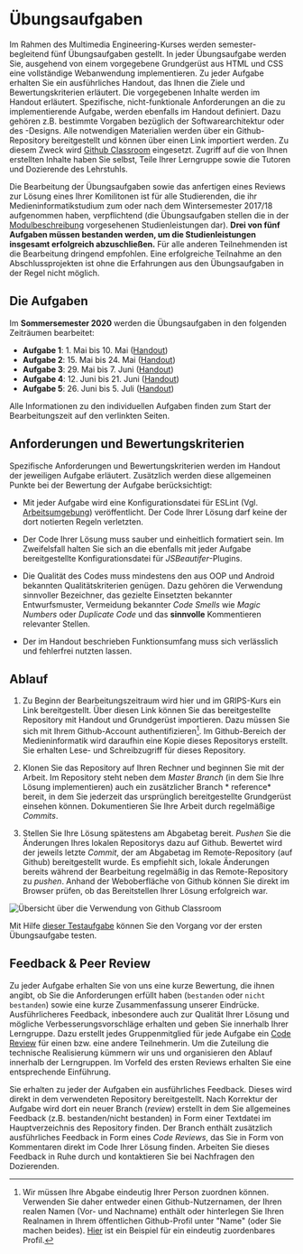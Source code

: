 # Übungsaufgaben

Im Rahmen des Multimedia Engineering-Kurses werden semester-begleitend fünf Übungsaufgaben gestellt. In jeder Übungsaufgabe werden Sie, ausgehend von einem vorgegebene Grundgerüst aus HTML und CSS eine vollständige Webanwendung implementieren. Zu jeder Aufgabe erhalten Sie ein ausführliches Handout, das Ihnen die Ziele und Bewertungskriterien erläutert. Die vorgegebenen Inhalte werden im Handout erläutert. Spezifische, nicht-funktionale Anforderungen an die zu implementierende Aufgabe, werden ebenfalls im Handout definiert. Dazu gehören z.B. bestimmte Vorgaben bezüglich der Softwarearchitektur oder des -Designs. Alle notwendigen Materialien werden über ein Github-Repository bereitgestellt und können über einen Link importiert werden. Zu diesem Zweck wird [Github Classroom](https://classroom.github.com/) eingesetzt. Zugriff auf die von Ihnen erstellten Inhalte haben Sie selbst, Teile Ihrer Lerngruppe sowie die Tutoren und Dozierende des Lehrstuhls. 

Die Bearbeitung der Übungsaufgaben sowie das anfertigen eines Reviews zur Lösung eines Ihrer Komilitonen ist für alle Studierenden, die ihr Medieninformatikstudium zum oder nach dem Wintersemester 2017/18 aufgenommen haben, verpflichtend (die Übungsaufgaben stellen die in der [Modulbeschreibung](https://www.uni-regensburg.de/studium/modulbeschreibungen/medien/ba/medieninformatik-ba-ws1718.pdf) vorgesehenen Studienleistungen dar). **Drei von fünf Aufgaben müssen bestanden werden, um die Studienleistungen insgesamt erfolgreich abzuschließen.** Für alle anderen Teilnehmenden ist die Bearbeitung dringend empfohlen. Eine erfolgreiche Teilnahme an den Abschlussprojekten ist ohne die Erfahrungen aus den Übungsaufgaben in der Regel nicht möglich.

## Die Aufgaben

Im **Sommersemester 2020** werden die Übungsaufgaben in den folgenden Zeiträumen bearbeitet:

- **Aufgabe 1**: 1. Mai bis 10. Mai ([Handout](#))
- **Aufgabe 2**: 15. Mai bis 24. Mai ([Handout](#))
- **Aufgabe 3**: 29. Mai bis 7. Juni ([Handout](#))
- **Aufgabe 4**: 12. Juni bis 21. Juni ([Handout](#))
- **Aufgabe 5**:  26. Juni bis 5. Juli ([Handout](#))

Alle Informationen zu den individuellen Aufgaben finden zum Start der Bearbeitungszeit auf den verlinkten Seiten.

## Anforderungen und Bewertungskriterien

Spezifische Anforderungen und Bewertungskriterien werden im Handout der jeweiligen Aufgabe erläutert. Zusätzlich werden diese allgemeinen Punkte bei der Bewertung der Aufgabe berücksichtigt:

- Mit jeder Aufgabe wird eine Konfigurationsdatei für ESLint (Vgl. [Arbeitsumgebung](../Tutorials/work-environment)) veröffentlicht. Der Code Ihrer Lösung darf keine der dort notierten Regeln verletzten.

- Der Code Ihrer Lösung muss sauber und einheitlich formatiert sein. Im Zweifelsfall halten Sie sich an die ebenfalls mit jeder Aufgabe bereitgestellte Konfigurationsdatei für *JSBeautifer*-Plugins.

- Die Qualität des Codes muss mindestens den aus OOP und Android bekannten Qualitätskriterien genügen. Dazu gehören die Verwendung sinnvoller Bezeichner, das gezielte Einsetzten bekannter Entwurfsmuster, Vermeidung bekannter *Code Smells* wie *Magic Numbers* oder *Duplicate Code* und das **sinnvolle** Kommentieren relevanter Stellen.

- Der im Handout beschrieben Funktionsumfang muss sich verlässlich und fehlerfrei nutzten lassen.

## Ablauf

1. Zu Beginn der Bearbeitungszeitraum wird hier und im GRIPS-Kurs ein Link bereitgestellt. Über diesen Link können Sie das bereitgestellte Repository mit Handout und Grundgerüst importieren. Dazu müssen Sie sich mit Ihrem Github-Account authentifizieren[^1]. Im Github-Bereich der Medieninformatik wird daraufhin eine Kopie dieses Repositorys erstellt. Sie erhalten Lese- und Schreibzugriff für dieses Repository.

2. Klonen Sie das Repository auf Ihren Rechner und beginnen Sie mit der Arbeit. Im Repository steht neben dem *Master Branch* (in dem Sie Ihre Lösung implementieren) auch ein zusätzlicher Branch * reference* bereit, in dem Sie jederzeit das ursprünglich bereitgestellte Grundgerüst einsehen können. Dokumentieren Sie Ihre Arbeit durch regelmäßige *Commits*.

3. Stellen Sie Ihre Lösung spätestens am Abgabetag bereit. *Pushen* Sie die Änderungen Ihres lokalen Repositorys dazu auf Github. Bewertet wird der jeweils letzte *Commit*, der am Abgabetag im Remote-Repository (auf Github) bereitgestellt wurde. Es empfiehlt sich, lokale Änderungen bereits während der Bearbeitung regelmäßig in das Remote-Repository zu *pushen*. Anhand der Weboberfläche von Github können Sie direkt im Browser prüfen, ob das Bereitstellen Ihrer Lösung erfolgreich war. 

![Übersicht über die Verwendung von Github Classroom](img/classroom-overview.png)

Mit Hilfe [dieser Testaufgabe](https://classroom.github.com/assignment-invitations/d84cc63e1f72964722cec4f9c46a6684) können Sie den Vorgang vor der ersten Übungsaufgabe testen.

## Feedback & Peer Review

Zu jeder Aufgabe erhalten Sie von uns eine kurze Bewertung, die ihnen angibt, ob Sie die Anforderungen erfüllt haben (`bestanden` oder `nicht bestanden`) sowie eine kurze Zusammenfassung unserer Eindrücke. Ausführlicheres Feedback, inbesondere auch zur Qualität Ihrer Lösung und mögliche Verbesserungsvorschläge erhalten und geben Sie innerhalb Ihrer Lerngruppe. Dazu erstellt jedes Gruppenmitglied für jede Aufgabe ein [Code Review](https://en.wikipedia.org/wiki/Code_review) für einen bzw. eine andere Teilnehmerin. Um die Zuteilung die technische Realisierung kümmern wir uns und organisieren den Ablauf innerhalb der Lerngruppen. Im Vorfeld des ersten Reviews erhalten Sie eine entsprechende Einführung.

Sie erhalten zu jeder der Aufgaben ein ausführliches Feedback. Dieses wird direkt in dem verwendeten Repository bereitgestellt. Nach Korrektur der Aufgabe wird dort ein neuer Branch (*review*) erstellt in dem Sie allgemeines Feedback (z.B. bestanden/nicht bestanden) in Form einer Textdatei im Hauptverzeichnis des Repository finden. Der Branch enthält zusätzlich ausführliches Feedback in Form eines *Code Reviews*, das Sie in Form von Kommentaren direkt im Code Ihrer Lösung finden. Arbeiten Sie dieses Feedback in Ruhe durch und kontaktieren Sie bei Nachfragen den Dozierenden.

[^1]: Wir müssen Ihre Abgabe eindeutig Ihrer Person zuordnen können. Verwenden Sie daher entweder einen Github-Nutzernamen, der Ihren realen Namen (Vor- und Nachname) enthält oder hinterlegen Sie Ihren Realnamen in Ihrem öffentlichen Github-Profil unter "Name" (oder Sie machen beides). [Hier](https://github.com/alexanderbazo) ist ein Beispiel für ein eindeutig zuordenbares Profil. 
